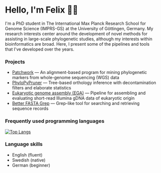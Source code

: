 # Hello, I'm Felix 👋🏻

I'm a PhD student in The International Max Planck Research School for Genome Science (IMPRS-GS)
at the University of Göttingen, Germany. My research interests center around the development 
of novel methods for assisting in large-scale phylogenetic studies, although my interests within
bioinformatics are broad. Here,
I present some of the pipelines and tools that I've developed over the years.

### Projects

- [Patchwork](https://github.com/fethalen/Patchwork) — An alignment-based program for mining phylogenetic markers from whole-genome sequencing (WGS) data
- [PhyloPyPruner](https://github.com/fethalen/phylopypruner) — Tree-based orthology inference with decontamination filters and elaborate statistics
- [Eukaryotic genome assembly (EGA)](https://github.com/ThiloSchulze/eukaryotic-genome-assembly) — Pipeline for assembling and evaluating short-read Illumina gDNA data of eukaryotic origin
- [Better FASTA Grep](https://github.com/fethalen/better_fasta_grep) — Grep-like tool for searching and retrieving sequence records

### Frequently used programming languages

[![Top Langs](https://github-readme-stats.vercel.app/api/top-langs/?username=fethalen&layout=compact)](https://github.com/fethalen)

### Language skills

- English (fluent)
- Swedish (native)
- German (beginner)
